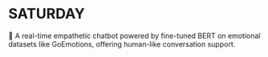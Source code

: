 # SATURDAY
🎯 A real-time empathetic chatbot powered by fine-tuned BERT on emotional datasets like GoEmotions, offering human-like conversation support.
